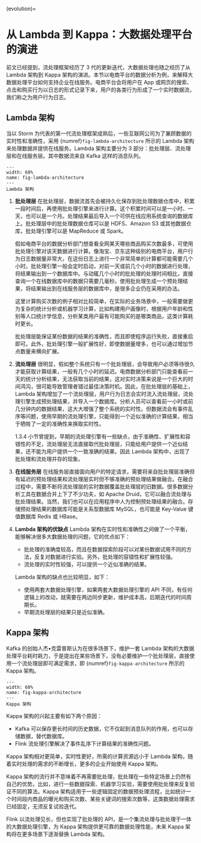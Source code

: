 (evolution)=
# 从 Lambda 到 Kappa：大数据处理平台的演进

前文已经提到，流处理框架经历了 3 代的更新迭代，大数据处理也随之经历了从 Lambda 架构到 Kappa 架构的演进。本节以电商平台的数据分析为例，来解释大数据处理平台如何支持企业在线服务。电商平台会将用户在 App 或网页的搜索、点击和购买行为以日志的形式记录下来，用户的各类行为形成了一个实时数据流，我们称之为用户行为日志。

## Lambda 架构

当以 Storm 为代表的第一代流处理框架成熟后，一些互联网公司为了兼顾数据的实时性和准确性，采用 {numref}`fig-lambda-architecture` 所示的 Lambda 架构来处理数据并提供在线服务。Lambda 架构主要分为 3 部分：批处理层、流处理层和在线服务层。其中数据流来自 Kafka 这样的消息队列。

```{figure} ./img/lambda.png
---
width: 60%
name: fig-lambda-architecture
---
Lambda 架构
```

1. **批处理层**
   在批处理层，数据流首先会被持久化保存到批处理数据仓库中，积累一段时间后，再使用批处理引擎来进行计算。这个积累时间可以是一小时、一天，也可以是一个月。处理结果最后导入一个可供在线应用系统查询的数据库上。批处理层中的批处理数据仓库可以是 HDFS、Amazon S3 或其他数据仓库，批处理引擎可以是 MapReduce 或 Spark。

   假如电商平台的数据分析部门想查看全网某天哪些商品购买次数最多，可使用批处理引擎对该天数据进行计算。像淘宝、京东这种级别的电商平台，用户行为日志数据量非常大，在这份日志上进行一个非常简单的计算都可能需要几个小时。批处理引擎一般会定时启动，对前一天或前几个小时的数据进行处理，将结果输出到一个数据库中。与动辄几个小时的批处理的处理时间相比，直接查询一个在线数据库中的数据只需要几毫秒。使用批处理生成一个预处理结果，将结果输出到在线服务层的数据库中，是很多企业仍在采用的办法。

   这里计算购买次数的例子相对比较简单，在实际的业务场景中，一般需要做更为复杂的统计分析或机器学习计算，比如构建用户画像时，根据用户年龄和性别等人口统计学信息，分析某类用户最有可能购买的是哪类商品，这类计算耗时更长。

   批处理层能保证某份数据的结果的准确性，而且即使程序运行失败，直接重启即可。此外，批处理引擎一般扩展性好，即使数据量增多，也可以通过增加节点数量来横向扩展。

2. **流处理层**
   很明显，假如整个系统只有一个批处理层，会导致用户必须等待很久才能获取计算结果，一般有几个小时的延迟。电商数据分析部门只能查看前一天的统计分析结果，无法获取当前的结果，这对实时决策来说是一个巨大的时间鸿沟，很可能导致管理者错过最佳决策时机。因此，在批处理层的基础上，Lambda 架构增加了一个流处理层，用户行为日志会实时流入流处理层，流处理引擎生成预处理结果，并导入一个数据库。分析人员可以查看前一小时或前几分钟内的数据结果，这大大增强了整个系统的实时性。但数据流会有事件乱序等问题，使用早期的流处理引擎，只能得到一个近似准确的计算结果，相当于牺牲了一定的准确性来换取实时性。

   1.3.4 小节曾提到，早期的流处理引擎有一些缺点，由于准确性、扩展性和容错性的不足，流处理层无法直接取代批处理层，只能给用户提供一个近似结果，还不能为用户提供一个一致准确的结果。因此 Lambda 架构中，出现了批处理和流处理并存的现象。

3. **在线服务层**
   在线服务层直接面向用户的特定请求，需要将来自批处理层准确但有延迟的预处理结果和流处理层实时但不够准确的预处理结果做融合。在融合过程中，需要不断将流处理层的实时数据覆盖批处理层的旧数据。很多数据分析工具在数据合并上下了不少功夫，如 Apache Druid，它可以融合流处理与批处理结果。当然，我们也可以在应用程序中人为控制预处理结果的融合。存储预处理结果的数据库可能是关系型数据库 MySQL，也可能是 Key-Value 键值数据库 Redis 或 HBase。

4. **Lambda 架构的优缺点**
   Lambda 架构在实时性和准确性之间做了一个平衡，能够解决很多大数据处理的问题，它的优点如下：
    - 批处理的准确度较高，而且在数据探索阶段可以对某份数据试用不同的方法，反复对数据进行实验。另外，批处理的容错性和扩展性较强。
    - 流处理的实时性较强，可以提供一个近似准确的结果。

   Lambda 架构的缺点也比较明显，如下：
    - 使用两套大数据处理引擎，如果两套大数据处理引擎的 API 不同，有任何逻辑上的改动，就需要在两边同步更新，维护成本高，后期迭代的时间周期长。
    - 早期流处理层的结果只是近似准确。

## Kappa 架构

Kafka 的创始人杰•克雷普斯认为在很多场景下，维护一套 Lambda 架构的大数据处理平台耗时耗力，于是提出在某些场景下，没有必要维护一个批处理层，直接使用一个流处理层即可满足需求，即 {numref}`fig-kappa-architecture` 所示的 Kappa 架构。

```{figure} ./img/kappa.png
---
width: 60%
name: fig-kappa-architecture
---
Kappa 架构
```


Kappa 架构的兴起主要有如下两个原因：
- Kafka 可以保存更长时间的历史数据，它不仅起到消息队列的作用，也可以存储数据，替代数据库。
- Flink 流处理引擎解决了事件乱序下计算结果的准确性问题。

Kappa 架构相对更简单，实时性更好，所需的计算资源远小于 Lambda 架构，随着实时处理的需求的不断增长，更多的企业开始使用 Kappa 架构。

Kappa 架构的流行并不意味着不再需要批处理，批处理在一些特定场景上仍然有自己的优势。比如，进行一些数据探索、机器学习实验，需要使用批处理来反复验证不同的算法。Kappa 架构适用于一些逻辑固定的数据预处理流程，比如统计一个时间段内商品的曝光和购买次数、某些关键词的搜索次数等，这类数据处理需求已经固定，无须反复试验迭代。

Flink 以流处理见长，但也实现了批处理的 API，是一个集流处理与批处理于一体的大数据处理引擎，为 Kappa 架构提供更可靠的数据处理性能，未来 Kappa 架构将在更多场景下逐渐替换 Lambda 架构。

